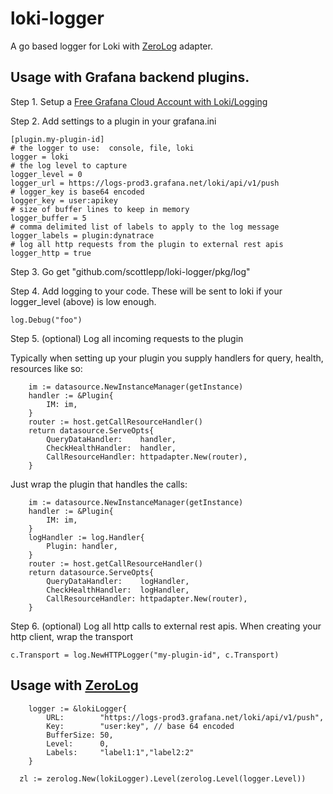 # loki-logger
A go based logger for Loki with [ZeroLog](https://github.com/rs/zerolog) adapter.


## Usage with Grafana backend plugins.

Step 1.  Setup a [Free Grafana Cloud Account with Loki/Logging](https://grafana.com/logs/)

Step 2.  Add settings to a plugin in your grafana.ini
```
[plugin.my-plugin-id]
# the logger to use:  console, file, loki
logger = loki
# the log level to capture
logger_level = 0
logger_url = https://logs-prod3.grafana.net/loki/api/v1/push
# logger_key is base64 encoded
logger_key = user:apikey
# size of buffer lines to keep in memory
logger_buffer = 5 
# comma delimited list of labels to apply to the log message
logger_labels = plugin:dynatrace
# log all http requests from the plugin to external rest apis
logger_http = true
```

Step 3.  Go get "github.com/scottlepp/loki-logger/pkg/log"

Step 4.  Add logging to your code. These will be sent to loki if your logger_level (above) is low enough.
```
log.Debug("foo")
```

Step 5. (optional) Log all incoming requests to the plugin

Typically when setting up your plugin you supply handlers for query, health, resources like so:
```
	im := datasource.NewInstanceManager(getInstance)
	handler := &Plugin{
		IM: im,
	}
	router := host.getCallResourceHandler()
	return datasource.ServeOpts{
		QueryDataHandler:    handler,
		CheckHealthHandler:  handler,
		CallResourceHandler: httpadapter.New(router),
	}
```
Just wrap the plugin that handles the calls:
```
	im := datasource.NewInstanceManager(getInstance)
	handler := &Plugin{
		IM: im,
	}
	logHandler := log.Handler{
		Plugin: handler,
	}
	router := host.getCallResourceHandler()
	return datasource.ServeOpts{
		QueryDataHandler:    logHandler,
		CheckHealthHandler:  logHandler,
		CallResourceHandler: httpadapter.New(router),
	}
```

Step 6. (optional) Log all http calls to external rest apis.
When creating your http client, wrap the transport 
```
c.Transport = log.NewHTTPLogger("my-plugin-id", c.Transport)
```

## Usage with [ZeroLog](https://github.com/rs/zerolog)

```
	logger := &lokiLogger{
		URL:        "https://logs-prod3.grafana.net/loki/api/v1/push",
		Key:        "user:key", // base 64 encoded
		BufferSize: 50,
		Level:      0,
		Labels:     "label1:1","label2:2"
	}
  
  zl := zerolog.New(lokiLogger).Level(zerolog.Level(logger.Level))
```
